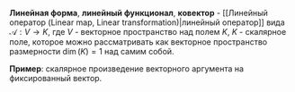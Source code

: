 **Линейная форма**, **линейный функционал**, **ковектор** - [[Линейный оператор (Linear map, Linear transformation)|линейный оператор]] вида $\mathcal A: V \rightarrow K$, где $V$ - векторное пространство над полем $K$, $K$ - скалярное поле, которое можно рассматривать как векторное пространство размерности $\dim(K) = 1$ над самим собой.

**Пример**: скалярное произведение векторного аргумента на фиксированный вектор.